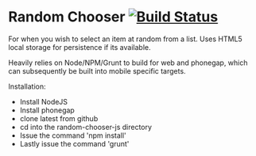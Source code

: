 Random Chooser  [![Build Status](https://travis-ci.org/matyb/random-chooser-js.png?branch=master)](https://travis-ci.org/matyb/random-chooser-js)
==============
For when you wish to select an item at random from a list. Uses HTML5 local storage for persistence if its available.

Heavily relies on Node/NPM/Grunt to build for web and phonegap, which can subsequently be built into mobile specific targets.

Installation:
* Install NodeJS
* Install phonegap
* clone latest from github
* cd into the random-chooser-js directory
* Issue the command 'npm install'
* Lastly issue the command 'grunt'
